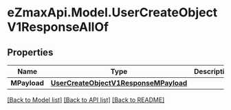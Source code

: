 
# eZmaxApi.Model.UserCreateObjectV1ResponseAllOf

## Properties

Name | Type | Description | Notes
------------ | ------------- | ------------- | -------------
**MPayload** | [**UserCreateObjectV1ResponseMPayload**](UserCreateObjectV1ResponseMPayload.md) |  | 

[[Back to Model list]](../README.md#documentation-for-models)
[[Back to API list]](../README.md#documentation-for-api-endpoints)
[[Back to README]](../README.md)

